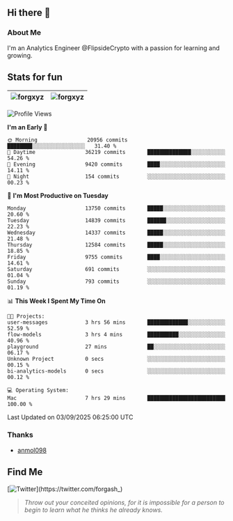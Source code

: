 ## Hi there 👋

### About Me

I'm an Analytics Engineer @FlipsideCrypto with a passion for learning and growing.
  
## Stats for fun

| <img align="center" src="https://github-readme-streak-stats.herokuapp.com/?user=forgxyz&theme=tokyonight" alt="forgxyz" /> | <img align="center" src="https://github-readme-stats.vercel.app/api?username=forgxyz&theme=tokyonight&show_icons=true" alt="forgxyz" /> |
| ------------- |------------- |


<!--START_SECTION:waka-->
![Profile Views](http://img.shields.io/badge/Profile%20Views-0-blue)

**I'm an Early 🐤** 

```text
🌞 Morning                20956 commits       ████████░░░░░░░░░░░░░░░░░   31.40 % 
🌆 Daytime                36219 commits       ██████████████░░░░░░░░░░░   54.26 % 
🌃 Evening                9420 commits        ████░░░░░░░░░░░░░░░░░░░░░   14.11 % 
🌙 Night                  154 commits         ░░░░░░░░░░░░░░░░░░░░░░░░░   00.23 % 
```
📅 **I'm Most Productive on Tuesday** 

```text
Monday                   13750 commits       █████░░░░░░░░░░░░░░░░░░░░   20.60 % 
Tuesday                  14839 commits       ██████░░░░░░░░░░░░░░░░░░░   22.23 % 
Wednesday                14337 commits       █████░░░░░░░░░░░░░░░░░░░░   21.48 % 
Thursday                 12584 commits       █████░░░░░░░░░░░░░░░░░░░░   18.85 % 
Friday                   9755 commits        ████░░░░░░░░░░░░░░░░░░░░░   14.61 % 
Saturday                 691 commits         ░░░░░░░░░░░░░░░░░░░░░░░░░   01.04 % 
Sunday                   793 commits         ░░░░░░░░░░░░░░░░░░░░░░░░░   01.19 % 
```


📊 **This Week I Spent My Time On** 

```text
🐱‍💻 Projects: 
user-messages            3 hrs 56 mins       █████████████░░░░░░░░░░░░   52.59 % 
flow-models              3 hrs 4 mins        ██████████░░░░░░░░░░░░░░░   40.96 % 
playground               27 mins             ██░░░░░░░░░░░░░░░░░░░░░░░   06.17 % 
Unknown Project          0 secs              ░░░░░░░░░░░░░░░░░░░░░░░░░   00.15 % 
bi-analytics-models      0 secs              ░░░░░░░░░░░░░░░░░░░░░░░░░   00.12 % 

💻 Operating System: 
Mac                      7 hrs 29 mins       █████████████████████████   100.00 % 
```


 Last Updated on 03/09/2025 06:25:00 UTC
<!--END_SECTION:waka-->

### Thanks
 - [anmol098](https://github.com/anmol098/waka-readme-stats/)
  
## Find Me
[![Twitter](https://img.shields.io/twitter/url/https/twitter.com/forgash_.svg?style=social&label=Follow%20%40forgash_)](https://twitter.com/forgash_)


> *Throw out your conceited opinions, for it is impossible for a person to begin to learn what he thinks he already knows.* 
